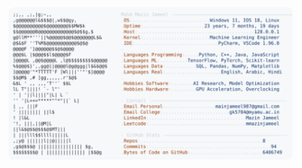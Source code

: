 <picture>
  <source srcset="https://raw.githubusercontent.com/mmazinjameel/mmazinjameel/main/dark_mode.svg?v=1750734787" media="(prefers-color-scheme: dark)">
  <img src="https://raw.githubusercontent.com/mmazinjameel/mmazinjameel/main/light_mode.svg?v=1750734787">
</picture>
